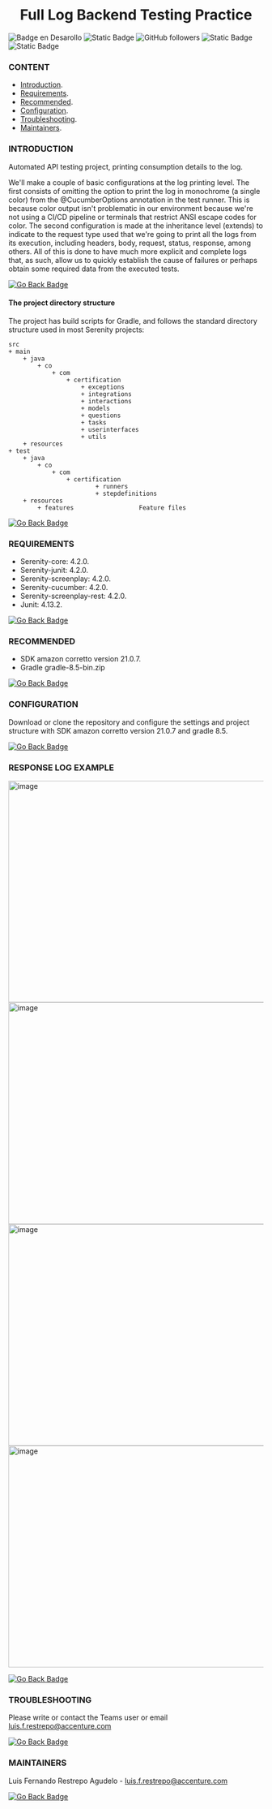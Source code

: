 <h1 align="center">Full Log Backend Testing Practice</h1>

![Badge en Desarollo](https://img.shields.io/badge/STATUS-IN%20EVOLUTION-blue)
![Static Badge](https://img.shields.io/badge/Java-red?style=flat-square)
![GitHub followers](https://img.shields.io/github/followers/luisrestrepo6940?style=flat&logo=github)
![Static Badge](https://img.shields.io/badge/Serenity-8A2BE2?style=flat-square)
![Static Badge](https://img.shields.io/badge/Gradle-blue?style=flat-square)

### CONTENT

* [Introduction](#introduction).
* [Requirements](#requirements).
* [Recommended](#recommended).
* [Configuration](#configuration).
* [Troubleshooting](#troubleshooting).
* [Maintainers](#maintainers).

### INTRODUCTION

Automated API testing project, printing consumption details to the log.

We'll make a couple of basic configurations at the log printing level. The first consists of omitting the option to print the log in monochrome (a single color) from the @CucumberOptions annotation in the test runner. This is because color output isn't problematic in our environment because we're not using a CI/CD pipeline or terminals that restrict ANSI escape codes for color. The second configuration is made at the inheritance level (extends) to indicate to the request type used that we're going to print all the logs from its execution, including headers, body, request, status, response, among others. All of this is done to have much more explicit and complete logs that, as such, allow us to quickly establish the cause of failures or perhaps obtain some required data from the executed tests.

[![Go Back Badge](https://img.shields.io/badge/Back-gray?style=flat)](#content)

#### The project directory structure
The project has build scripts for Gradle, and follows the standard directory structure used in most Serenity projects:
```Gherkin
src
+ main
    + java
        + co
            + com
                + certification
                    + exceptions
                    + integrations
                    + interactions
                    + models
                    + questions
                    + tasks
                    + userinterfaces
                    + utils
    + resources                
+ test
    + java
        + co
            + com
                + certification
                        + runners
                        + stepdefinitions
    + resources
        + features                  Feature files
```
[![Go Back Badge](https://img.shields.io/badge/Back-gray?style=flat)](#content)

### REQUIREMENTS

* Serenity-core: 4.2.0.
* Serenity-junit: 4.2.0.
* Serenity-screenplay: 4.2.0.
* Serenity-cucumber: 4.2.0.
* Serenity-screenplay-rest: 4.2.0. 
* Junit: 4.13.2.
  
[![Go Back Badge](https://img.shields.io/badge/Back-gray?style=flat)](#content)

### RECOMMENDED

* SDK amazon corretto version 21.0.7.
* Gradle gradle-8.5-bin.zip

[![Go Back Badge](https://img.shields.io/badge/Back-gray?style=flat)](#content)

### CONFIGURATION

Download or clone the repository and configure the settings and project structure with SDK amazon corretto version 21.0.7 and gradle 8.5.

[![Go Back Badge](https://img.shields.io/badge/Back-gray?style=flat)](#content)

### RESPONSE LOG EXAMPLE

<img width="656" height="437" alt="image" src="https://github.com/user-attachments/assets/20f4e08c-7ed4-41b0-8100-d680e66f97fd" />
<img width="656" height="437" alt="image" src="https://github.com/user-attachments/assets/dd8e090e-da11-4480-8595-14189b5c863c" />
<img width="656" height="437" alt="image" src="https://github.com/user-attachments/assets/03e48ebe-e749-4048-aff3-211589b9c5c0" />
<img width="656" height="437" alt="image" src="https://github.com/user-attachments/assets/bc90bd49-5c09-47dd-af00-1f5a21d8cd4b" />

[![Go Back Badge](https://img.shields.io/badge/Back-gray?style=flat)](#content)

### TROUBLESHOOTING

Please write or contact the Teams user or email luis.f.restrepo@accenture.com

[![Go Back Badge](https://img.shields.io/badge/Back-gray?style=flat)](#content)

### MAINTAINERS

Luis Fernando Restrepo Agudelo - luis.f.restrepo@accenture.com

[![Go Back Badge](https://img.shields.io/badge/Back-gray?style=flat)](#content)
